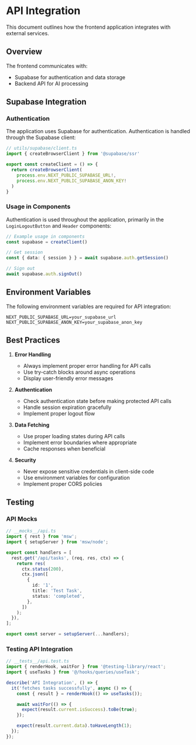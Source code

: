 # API Integration

This document outlines how the frontend application integrates with external services.

## Overview

The frontend communicates with:
- Supabase for authentication and data storage
- Backend API for AI processing

## Supabase Integration

### Authentication

The application uses Supabase for authentication. Authentication is handled through the Supabase client:

```typescript
// utils/supabase/client.ts
import { createBrowserClient } from '@supabase/ssr'

export const createClient = () => {
  return createBrowserClient(
    process.env.NEXT_PUBLIC_SUPABASE_URL!,
    process.env.NEXT_PUBLIC_SUPABASE_ANON_KEY!
  )
}
```

### Usage in Components

Authentication is used throughout the application, primarily in the `LoginLogoutButton` and `Header` components:

```typescript
// Example usage in components
const supabase = createClient()

// Get session
const { data: { session } } = await supabase.auth.getSession()

// Sign out
await supabase.auth.signOut()
```

## Environment Variables

The following environment variables are required for API integration:

```env
NEXT_PUBLIC_SUPABASE_URL=your_supabase_url
NEXT_PUBLIC_SUPABASE_ANON_KEY=your_supabase_anon_key
```

## Best Practices

1. **Error Handling**
   - Always implement proper error handling for API calls
   - Use try-catch blocks around async operations
   - Display user-friendly error messages

2. **Authentication**
   - Check authentication state before making protected API calls
   - Handle session expiration gracefully
   - Implement proper logout flow

3. **Data Fetching**
   - Use proper loading states during API calls
   - Implement error boundaries where appropriate
   - Cache responses when beneficial

4. **Security**
   - Never expose sensitive credentials in client-side code
   - Use environment variables for configuration
   - Implement proper CORS policies

## Testing

### API Mocks

```typescript
// __mocks__/api.ts
import { rest } from 'msw';
import { setupServer } from 'msw/node';

export const handlers = [
  rest.get('/api/tasks', (req, res, ctx) => {
    return res(
      ctx.status(200),
      ctx.json([
        {
          id: '1',
          title: 'Test Task',
          status: 'completed',
        },
      ])
    );
  }),
];

export const server = setupServer(...handlers);
```

### Testing API Integration

```typescript
// __tests__/api.test.ts
import { renderHook, waitFor } from '@testing-library/react';
import { useTasks } from '@/hooks/queries/useTask';

describe('API Integration', () => {
  it('fetches tasks successfully', async () => {
    const { result } = renderHook(() => useTasks());

    await waitFor(() => {
      expect(result.current.isSuccess).toBe(true);
    });

    expect(result.current.data).toHaveLength(1);
  });
}); 